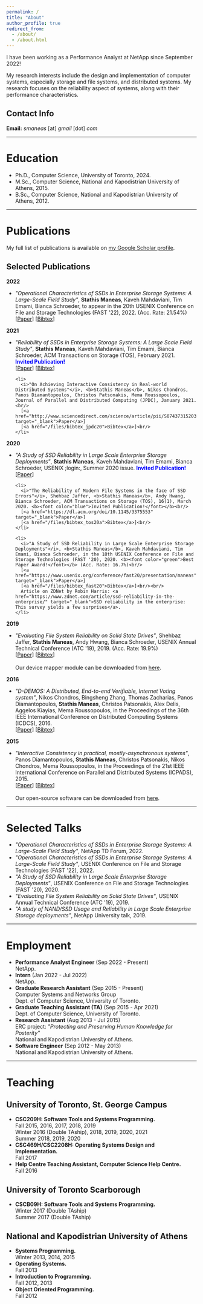 ```yaml
---
permalink: /
title: "About"
author_profile: true
redirect_from:
  - /about/
  - /about.html
---
```


<div id="custom-text-style">
<p>I have been working as a Performance Analyst at NetApp since September 2022!</p>

<p>My research interests include the design and implementation of computer systems, especially storage and file systems, and distributed systems. My research focuses on the reliability aspect of systems, along with their performance characteristics.</p>

<h2>Contact Info</h2>
<b>Email:</b> <i>smaneas</i> [at] <i>gmail</i> [dot] <i>com</i>
</div>

<hr>

<a name="education"></a>
<h1>Education</h1>
<div id="custom-text-style">
<ul>
  <li>
    Ph.D., Computer Science, University of Toronto, 2024.<br/>
  </li>
  <li>
    M.Sc., Computer Science, National and Kapodistrian University of Athens, 2015.<br/>
  </li>
  <li>
    B.Sc., Computer Science, National and Kapodistrian University of Athens, 2012.<br/>
  </li>
</ul>
</div>

<hr>

<a name="publications"></a>
<h1>Publications</h1>
<div id="custom-text-style">
My full list of publications is available on <a href="https://scholar.google.com/citations?user=dFSJQHYAAAAJ&hl=en" target="_blank">my Google Scholar profile</a>.

<h2>Selected Publications</h2>

<b>2022</b>
  <ul>
    <li>
      <i>"Operational Characteristics of SSDs in Enterprise Storage Systems: A Large-Scale Field Study"</i>, <b>Stathis Maneas</b>, Kaveh Mahdaviani, Tim Emami, Bianca Schroeder, to appear in the 20th USENIX Conference on File and Storage Technologies (FAST '22), 2022. (Acc. Rate: 21.54%)<br/>
      [<a href="https://www.usenix.org/conference/fast22/presentation/maneas" target="_blank">Paper</a>]
      [<a href="/files/bibtex_fast22">Bibtex</a>]<br/>
    </li>
  </ul>

<b>2021</b>
  <ul>
    <li>
      <i>"Reliability of SSDs in Enterprise Storage Systems: A Large Scale Field Study"</i>, <b>Stathis Maneas</b>, Kaveh Mahdaviani, Tim Emami, Bianca Schroeder, ACM Transactions on Storage (TOS), February 2021.<br/>
      <b><font color="blue">Invited Publication!</font></b><br/>
      [<a href="https://dl.acm.org/doi/abs/10.1145/3423088" target="_blank">Paper</a>]
      [<a href="/files/bibtex_tos21">Bibtex</a>]<br/>
    </li>

    <li>
      <i>"On Achieving Interactive Consistency in Real-world Distributed Systems"</i>, <b>Stathis Maneas</b>, Nikos Chondros, Panos Diamantopoulos, Christos Patsonakis, Mema Roussopoulos, Journal of Parallel and Distributed Computing (JPDC), January 2021.<br/>
      [<a href="http://www.sciencedirect.com/science/article/pii/S0743731520303713" target="_blank">Paper</a>]
      [<a href="/files/bibtex_jpdc20">Bibtex</a>]<br/>
    </li>
  </ul>

<b>2020</b>
  <ul>
    <li>
      <i>"A Study of SSD Reliability in Large Scale Enterprise Storage Deployments"</i>, <b>Stathis Maneas</b>, Kaveh Mahdaviani, Tim Emami, Bianca Schroeder, USENIX ;login:, Summer 2020 issue. <b><font color="blue">Invited Publication!</font></b><br/>
      [<a href="https://www.usenix.org/publications/login/summer2020/maneas" target="_blank">Paper</a>]
    </li>

    <li>
      <i>"The Reliability of Modern File Systems in the face of SSD Errors"</i>, Shehbaz Jaffer, <b>Stathis Maneas</b>, Andy Hwang, Bianca Schroeder, ACM Transactions on Storage (TOS), 16(1), March 2020. <b><font color="blue">Invited Publication!</font></b><br/>
      [<a href="https://dl.acm.org/doi/10.1145/3375553" target="_blank">Paper</a>]
      [<a href="/files/bibtex_tos20a">Bibtex</a>]<br/>
    </li>

    <li>
      <i>"A Study of SSD Reliability in Large Scale Enterprise Storage Deployments"</i>, <b>Stathis Maneas</b>, Kaveh Mahdaviani, Tim Emami, Bianca Schroeder, in the 18th USENIX Conference on File and Storage Technologies (FAST '20), 2020. <b><font color="green">Best Paper Award!</font></b> (Acc. Rate: 16.7%)<br/>
      [<a href="https://www.usenix.org/conference/fast20/presentation/maneas" target="_blank">Paper</a>]
      [<a href="/files/bibtex_fast20">Bibtex</a>]<br/><br/>
      Article on ZDNet by Robin Harris: <a href="https://www.zdnet.com/article/ssd-reliability-in-the-enterprise/" target="_blank">SSD reliability in the enterprise: This survey yields a few surprises</a>.
    </li>
  </ul>

<b>2019</b>
  <ul>
    <li>
      <i>"Evaluating File System Reliability on Solid State Drives"</i>, Shehbaz Jaffer, <b>Stathis Maneas</b>, Andy Hwang, Bianca Schroeder, USENIX Annual Technical Conference (ATC '19), 2019. (Acc. Rate: 19.9%)<br/>
      [<a href="https://www.usenix.org/conference/atc19/presentation/jaffer" target="_blank">Paper</a>]
      [<a href="/files/bibtex_atc19">Bibtex</a>]<br/><br/>
      Our device mapper module can be downloaded from <a href="https://github.com/uoftsystems/dm-inject" target="_blank">here</a>.
    </li>
  </ul>

<b>2016</b>
  <ul>
    <li>
      <i>"D-DEMOS: A Distributed, End-to-end Verifiable, Internet Voting system"</i>, Nikos Chondros, Bingsheng Zhang, Thomas Zacharias, Panos Diamantopoulos, <b>Stathis Maneas</b>, Christos Patsonakis, Alex Delis, Aggelos Kiayias, Mema Roussopoulos, in the Proceedings of the 36th IEEE International Conference on Distributed Computing Systems (ICDCS), 2016.<br/>
      [<a href="https://ieeexplore.ieee.org/document/7536569" target="_blank">Paper</a>]
      [<a href="/files/bibtex_icdcs16">Bibtex</a>]
    </li>
  </ul>

<b>2015</b>
  <ul>
    <li>
      <i>"Interactive Consistency in practical, mostly-asynchronous systems"</i>, Panos Diamantopoulos, <b>Stathis Maneas</b>, Christos Patsonakis, Nikos Chondros, Mema Roussopoulos, in the Proceedings of the 21st IEEE International Conference on Parallel and Distributed Systems (ICPADS), 2015.<br/>
      [<a href="https://ieeexplore.ieee.org/document/7384362" target="_blank">Paper</a>]
      [<a href="/files/bibtex_icpads15">Bibtex</a>]<br/><br/>
      Our open-source software can be downloaded from <a href="https://github.com/dsg-di/" target="_blank">here</a>.
    </li>
  </ul>
</div>

<hr>

<a name="talks"></a>
<h1>Selected Talks</h1>
<div id="custom-text-style">
<ul>
  <li>
    <i>"Operational Characteristics of SSDs in Enterprise Storage Systems: A Large-Scale Field Study"</i>, NetApp TD Forum, 2022.
  </li>

  <li>
    <i>"Operational Characteristics of SSDs in Enterprise Storage Systems: A Large-Scale Field Study"</i>, USENIX Conference on File and Storage Technologies (FAST '22), 2022.
  </li>

  <li>
    <i>"A Study of SSD Reliability in Large Scale Enterprise Storage Deployments"</i>, USENIX Conference on File and Storage Technologies (FAST '20), 2020.
  </li>

  <li>
    <i>"Evaluating File System Reliability on Solid State Drives"</i>, USENIX Annual Technical Conference (ATC '19), 2019.
  </li>

  <li>
    <i>"A study of NAND/SSD Usage and Reliability in Large Scale Enterprise Storage deployments"</i>, NetApp University talk, 2019.
  </li>
</ul>
</div>

<hr>

<a name="employment"></a>
<h1>Employment</h1>
<div id="custom-text-style">
<ul>
  <li>
    <b>Performance Analyst Engineer</b> (Sep 2022 - Present)<br/>
    NetApp.
  </li>
  <li>
    <b>Intern</b> (Jan 2022 - Jul 2022)<br/>
    NetApp.
  </li>
  <li>
    <b>Graduate Research Assistant</b> (Sep 2015 - Present)<br/>
    Computer Systems and Networks Group<br/>
    Dept. of Computer Science, University of Toronto.
  </li>
  <li>
    <b>Graduate Teaching Assistant (TA)</b> (Sep 2015 - Apr 2021)<br/>
    Dept. of Computer Science, University of Toronto.
  </li>
  <li>
    <b>Research Assistant</b> (Aug 2013 - Jul 2015)<br/>
    ERC project: <i>"Protecting and Preserving Human Knowledge for Posterity"</i><br/>
    National and Kapodistrian University of Athens.
  </li>
  <li>
    <b>Software Engineer</b> (Sep 2012 - May 2013)<br/>
    National and Kapodistrian University of Athens.
  </li>
</ul>
</div>

<hr>

<a name="teaching"></a>
<h1>Teaching</h1>
<div id="custom-text-style">
<h2>University of Toronto, St. George Campus</h2>
<ul>
  <li>
    <b>CSC209H: Software Tools and Systems Programming.</b><br/>
    Fall 2015, 2016, 2017, 2018, 2019<br/>
    Winter 2016 (Double TAship), 2018, 2019, 2020, 2021<br/>
    Summer 2018, 2019, 2020<br/>
  </li>
  <li>
    <b>CSC469H/CSC2208H: Operating Systems Design and Implementation.</b><br/>
    Fall 2017
  </li>
  <li>
    <b>Help Centre Teaching Assistant, Computer Science Help Centre.</b><br/>
    Fall 2016
  </li>
</ul>

<h2>University of Toronto Scarborough</h2>
<ul>
  <li>
    <b>CSCB09H: Software Tools and Systems Programming.</b><br/>
    Winter 2017 (Double TAship)<br/>
    Summer 2017 (Double TAship)
  </li>
</ul>

<h2>National and Kapodistrian University of Athens</h2>
<ul>
  <li>
    <b>Systems Programming.</b><br/>
    Winter 2013, 2014, 2015
  </li>
  <li>
    <b>Operating Systems.</b><br/>
    Fall 2013
  </li>
  <li>
    <b>Introduction to Programming.</b><br/>
    Fall 2012, 2013
  </li>
  <li>
    <b>Object Oriented Programming.</b><br/>
    Fall 2012
  </li>
</ul>
</div>
